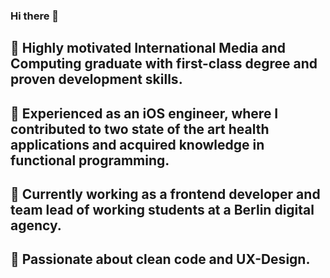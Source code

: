 ### Hi there 👋

<!--
**JossBa/jossba** is a ✨ _special_ ✨ repository because its `README.md` (this file) appears on your GitHub profile.

Here are some ideas to get you started:

- 🔭 I’m currently working on ...
- 🌱 I’m currently learning ...
- 👯 I’m looking to collaborate on ...
- 🤔 I’m looking for help with ...
- 💬 Ask me about ...
- 📫 How to reach me: ...
- 😄 Pronouns: ...
- ⚡ Fun fact: ...
-->
## 🚀  Highly motivated International Media and Computing graduate with first-class degree and proven development skills. 

## 📱  Experienced as an iOS engineer, where I contributed to two state of the art health applications and acquired knowledge in functional programming. 

## 💼  Currently working as a frontend developer and team lead of working students at a Berlin digital agency. 

## 💜  Passionate about clean code and UX-Design.
